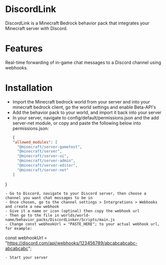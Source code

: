 # DiscordLink
DiscordLink is a Minecraft Bedrock behavior pack that integrates your Minecraft server with Discord.

# Features
Real-time forwarding of in-game chat messages to a Discord channel using webhooks.

# Installation
- Import the Minecraft bedrock world from your server and into your minecraft bedrock client, go the world settings and enable Beta-API's
- Add the behavior pack to your world, and import it back into your server
- In your server, navigate to config/default/permissions.json and the add server-net module, or copy and paste the following below into permissions.json:
  ```json
  {
  "allowed_modules": [
    "@minecraft/server-gametest",
    "@minecraft/server",
    "@minecraft/server-ui",
    "@minecraft/server-admin",
    "@minecraft/server-editor",
    "@minecraft/server-net"
  ]
}
  ```
- Go to Discord, navigate to your Discord server, then choose a channel you want chat messages to be in
- Once chosen, go to the channel settings > Intergrations > Webhooks and create a new webhook
- Give it a name or icon (optinal) then copy the webhook url
- Then go to the file in worlds/world-name/behavior_packs/DiscordLinker/Scripts/main.js
- Change const webhookUrl = "PASTE_HERE"; to your actual webhook url, for example:
```
const webhookUrl = "https://discord.com/api/webhooks/123456789/abcabcabcabc-abcabcabc";
```
- Start your server

